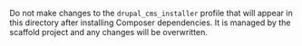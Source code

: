 Do not make changes to the `drupal_cms_installer` profile that will appear in this directory after installing Composer
dependencies. It is managed by the scaffold project and any changes will be overwritten.
